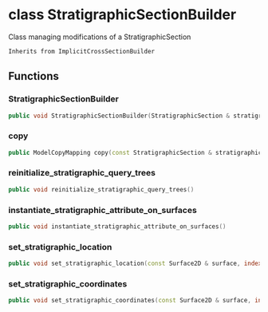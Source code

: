 # class StratigraphicSectionBuilder


 Class managing modifications of a StratigraphicSection



```cpp
Inherits from ImplicitCrossSectionBuilder
```



## Functions

### StratigraphicSectionBuilder

```cpp
public void StratigraphicSectionBuilder(StratigraphicSection & stratigraphic_section)
```


### copy

```cpp
public ModelCopyMapping copy(const StratigraphicSection & stratigraphic_section)
```


### reinitialize_stratigraphic_query_trees

```cpp
public void reinitialize_stratigraphic_query_trees()
```


### instantiate_stratigraphic_attribute_on_surfaces

```cpp
public void instantiate_stratigraphic_attribute_on_surfaces()
```


### set_stratigraphic_location

```cpp
public void set_stratigraphic_location(const Surface2D & surface, index_t vertex_id, Point value)
```


### set_stratigraphic_coordinates

```cpp
public void set_stratigraphic_coordinates(const Surface2D & surface, index_t vertex_id, const StratigraphicPoint2D & value)
```




